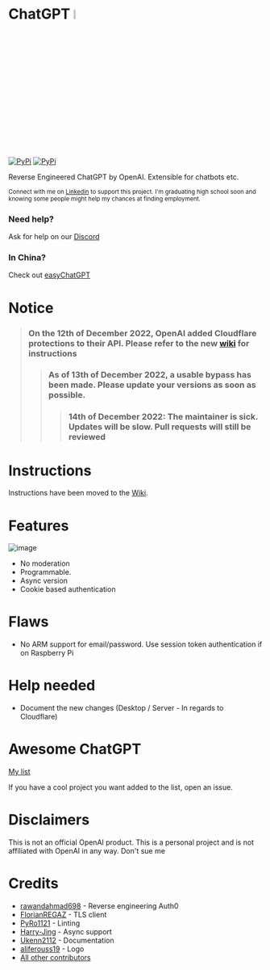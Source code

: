 # ChatGPT <img src="https://github.com/acheong08/ChatGPT/blob/main/logo.png?raw=true" width="7%"></img>
[![PyPi](https://img.shields.io/pypi/v/revChatGPT.svg)](https://pypi.python.org/pypi/revChatGPT)
[![PyPi](https://img.shields.io/pypi/dm/revChatGPT.svg)](https://pypi.python.org/pypi/revChatGPT)

Reverse Engineered ChatGPT by OpenAI. Extensible for chatbots etc.

<sup>Connect with me on [Linkedin](https://www.linkedin.com/in/acheong08/) to support this project. I'm graduating high school soon and knowing some people might help my chances at finding employment.</sup>

### Need help?
Ask for help on our [Discord](https://discord.gg/RvBkdcYUrH)
### In China?
Check out [easyChatGPT](https://github.com/AIGCT/EASYChatGPT)

# Notice 
> ### On the 12th of December 2022, OpenAI added Cloudflare protections to their API. Please refer to the new [wiki](https://github.com/acheong08/ChatGPT/wiki/Setup) for instructions
> > ### As of 13th of December 2022, a usable bypass has been made. Please update your versions as soon as possible. 
> > > ### 14th of December 2022: The maintainer is sick. Updates will be slow. Pull requests will still be reviewed

# Instructions
Instructions have been moved to the [Wiki](https://github.com/acheong08/ChatGPT/wiki).

# Features
![image](https://user-images.githubusercontent.com/36258159/205534498-acc59484-c4b4-487d-89a7-d7b884af709b.png)
- No moderation
- Programmable.
- Async version
- Cookie based authentication

# Flaws
- No ARM support for email/password. Use session token authentication if on Raspberry Pi

# Help needed
- Document the new changes (Desktop / Server - In regards to Cloudflare)

# Awesome ChatGPT
[My list](https://github.com/stars/acheong08/lists/awesome-chatgpt)

If you have a cool project you want added to the list, open an issue.

# Disclaimers
This is not an official OpenAI product. This is a personal project and is not affiliated with OpenAI in any way. Don't sue me

# Credits
- [rawandahmad698](https://github.com/rawandahmad698) - Reverse engineering Auth0
- [FlorianREGAZ](https://github.com/FlorianREGAZ) - TLS client
- [PyRo1121](https://github.com/PyRo1121) - Linting
- [Harry-Jing](https://github.com/Harry-Jing) - Async support
- [Ukenn2112](https://github.com/Ukenn2112) - Documentation
- [aliferouss19](https://github.com/aliferouss19) - Logo
- [All other contributors](https://github.com/acheong08/ChatGPT/graphs/contributors)
